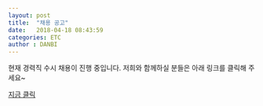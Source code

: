 ```yaml
---
layout: post
title:  "채용 공고"
date:   2018-04-18 08:43:59
categories: ETC
author : DANBI
---
```


현재 경력직 수시 채용이 진행 중입니다. 
저희와 함께하실 분들은 아래 링크를 클릭해 주세요~

[지금 클릭](https://recruit.ncsoft.net/korean/careers/adoptionview.aspx?BID=&BC=&SYear=&SType=&SWord=&PNo=2&d1=1&d2=0&BNo=6176&Section=)